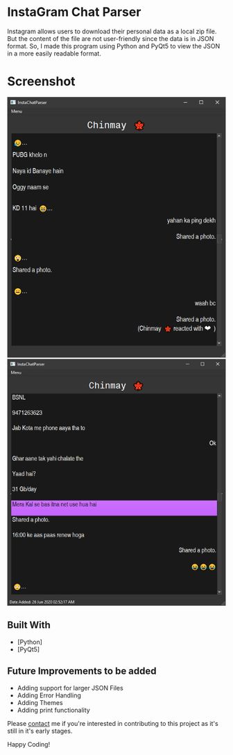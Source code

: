 # InstaGram Chat Parser

Instagram allows users to download their personal data as a local zip file. But the content of the file are not user-friendly since the data is in JSON format. So, I made this program using Python and PyQt5 to view the JSON in a more easily readable format.

# Screenshot
![Alt text](Screenshots/img1.png?raw=true "InstaGram Chat Parser")
![Alt text](Screenshots/img2.png?raw=true "InstaGram Chat Parser")

## Built With

* [Python]
* [PyQt5]

## Future Improvements to be added

* Adding support for larger JSON Files
* Adding Error Handling
* Adding Themes
* Adding print functionality

Please [contact](mailto:mearunprabhakar14@gmail.com) me if you're interested in contributing to this project as it's still in it's early stages.

Happy Coding!